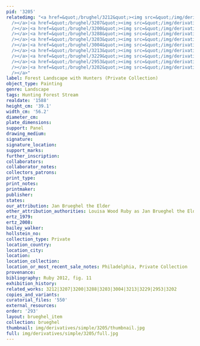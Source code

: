 ```yaml
---
pid: '3205'
relatedimg: "<a href=&quot;/brughel/3212&quot;><img src=&quot;/img/derivatives/simple/3212/thumbnail.jpg&quot;
  /></a>|<a href=&quot;/brughel/3207&quot;><img src=&quot;/img/derivatives/simple/3207/thumbnail.jpg&quot;
  /></a>|<a href=&quot;/brughel/3200&quot;><img src=&quot;/img/derivatives/simple/3200/thumbnail.jpg&quot;
  /></a>|<a href=&quot;/brughel/3288&quot;><img src=&quot;/img/derivatives/simple/3288/thumbnail.jpg&quot;
  /></a>|<a href=&quot;/brughel/3203&quot;><img src=&quot;/img/derivatives/simple/3203/thumbnail.jpg&quot;
  /></a>|<a href=&quot;/brughel/3004&quot;><img src=&quot;/img/derivatives/simple/3004/thumbnail.jpg&quot;
  /></a>|<a href=&quot;/brughel/3213&quot;><img src=&quot;/img/derivatives/simple/3213/thumbnail.jpg&quot;
  /></a>|<a href=&quot;/brughel/3229&quot;><img src=&quot;/img/derivatives/simple/3229/thumbnail.jpg&quot;
  /></a>|<a href=&quot;/brughel/2953&quot;><img src=&quot;/img/derivatives/simple/2953/thumbnail.jpg&quot;
  /></a>|<a href=&quot;/brughel/3202&quot;><img src=&quot;/img/derivatives/simple/3202/thumbnail.jpg&quot;
  /></a>"
label: Forest Landscape with Hunters (Private Collection)
object_type: Painting
genre: Landscape
tags: Hunting Forest Stream
realdate: '1588'
height_cm: '39.1'
width_cm: '56.2'
diameter_cm: 
plate_dimensions: 
support: Panel
drawing_medium: 
signature: 
signature_location: 
support_marks: 
further_inscription: 
collaborators: 
collaborator_notes: 
collectors_patrons: 
print_type: 
print_notes: 
printmaker: 
publisher: 
states: 
our_attribution: Jan Brueghel the Elder
other_attribution_authorities: Louisa Wood Ruby as Jan Brueghel the Elder
ertz_1979: 
ertz_2008: 
bailey_walker: 
hollstein_no: 
collection_type: Private
location_country: 
location_city: 
location: 
location_collection: 
location_or_most_recent_sale_notes: Philadelphia, Private Collection
provenance: 
bibliography: Ruby 2012, fig. 11
exhibition_history: 
related_works: 3212|3207|3200|3288|3203|3004|3213|3229|2953|3202
copies_and_variants: 
curatorial_files: '550'
external_resources: 
order: '293'
layout: brueghel_item
collection: brueghel
thumbnail: img/derivatives/simple/3205/thumbnail.jpg
full: img/derivatives/simple/3205/full.jpg
---
```

